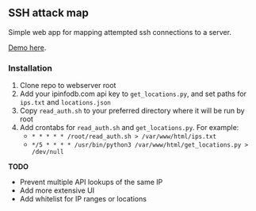 ## SSH attack map

Simple web app for mapping attempted ssh connections to a server.

[Demo here](http://sshmap.algroy.me).

### Installation

1. Clone repo to webserver root
1. Add your ipinfodb.com api key to `get_locations.py`, and set paths for `ips.txt` and `locations.json`
1. Copy `read_auth.sh` to your preferred directory where it will be run by root
1. Add crontabs for `read_auth.sh` and `get_locations.py`. For example:
    - `* * * * * /root/read_auth.sh > /var/www/html/ips.txt`
    - `*/5 * * * * /usr/bin/python3 /var/www/html/get_locations.py > /dev/null`

**TODO**

- Prevent multiple API lookups of the same IP
- Add more extensive UI
- Add whitelist for IP ranges or locations

